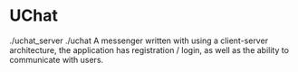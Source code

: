 # UChat
./uchat_server
./uchat <IP>
A messenger written with using a client-server architecture, the application has registration / login, as well as the ability to communicate with users.

